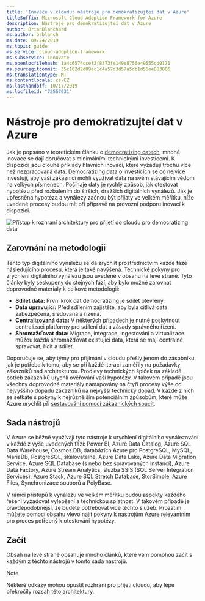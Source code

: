 ```yaml
---
title: 'Inovace v cloudu: nástroje pro demokratizujteí dat v Azure'
titleSuffix: Microsoft Cloud Adoption Framework for Azure
description: Nástroje pro demokratizujteí dat v Azure
author: BrianBlanchard
ms.author: brblanch
ms.date: 09/24/2019
ms.topic: guide
ms.service: cloud-adoption-framework
ms.subservice: innovate
ms.openlocfilehash: 1a4c6574ccef3f8373fe149e8756e49555cd0171
ms.sourcegitcommit: 35c162d2d09ec1c4a57d3d57a5db1d56ee883806
ms.translationtype: MT
ms.contentlocale: cs-CZ
ms.lasthandoff: 10/17/2019
ms.locfileid: "72557931"
---
```

# <a name="tools-to-democratize-data-in-azure"></a>Nástroje pro demokratizujteí dat v Azure

Jak je popsáno v teoretickém článku o [democratizing datech](../considerations/data.md), mnohé inovace se dají doručovat s minimálními technickými investicemi. K dispozici jsou dlouhé příklady hlavních inovací, které vyžadují trochu více než nezpracovaná data. Democratizing data o investicích se co nejvíce investují, aby vaši zákazníci mohli využívat data na svém stávajícím vědomí na velkých písmenech. Počínaje daty je rychlý způsob, jak otestovat hypotézu před rozbalením do širších, dražších digitálních vynálezů. Jak je upřesněna hypotéza a vynálezy začnou být přijaty ve velkém měřítku, níže uvedené procesy budou mít při přípravě na provozní podporu inovací k dispozici.

![Přístup k rozhraní architektury pro přijetí do cloudu pro democratizing data](../../_images/innovate/democratize-data.png)

## <a name="alignment-to-the-methodology"></a>Zarovnání na metodologii

Tento typ digitálního vynálezu se dá zrychlit prostřednictvím každé fáze následujícího procesu, která je také navýšená. Technické pokyny pro zrychlení digitálního vynálezu jsou uvedené v obsahu na levé straně. Tyto články byly seskupeny do stejných fází, aby bylo možné zarovnat doprovodné materiály k celkové metodologii:

- **Sdílet data:** První krok dat democratizing je sdílet otevřený.
- **Data upravující:** Před sdílením zajistěte, aby byla citlivá data zabezpečená, sledovaná a řízená.
- **Centralizovaná data:** V některých případech je nutné poskytnout centralizaci platformy pro sdílení dat a zásady správného řízení.
- **Shromažďovat data:** Migrace, integrace, ingestování a virtualizace můžou každá shromažďovat existující data, která se mají centrálně spravovat, řídit a sdílet.

Doporučuje se, aby týmy pro přijímání v cloudu přešly jenom do zásobníku, jak je potřeba k tomu, aby se při každé iteraci zaměřily na požadavky zákazníků nad architekturou. Prodlevy technických špiček na základě potřeb zákazníků urychlí ověřování vaší hypotézy. V takovém případě jsou všechny doprovodné materiály namapovány na čtyři procesy výše od nejvyššího dopadu zákazníků na nejvyšší technický dopad. V každé z nich se setkáte s pokyny k nejrůznějším potenciálním způsobům, které může Azure urychlit při [sestavování pomocí zákaznických soucit](../considerations/build.md).

## <a name="toolchain"></a>Sada nástrojů

V Azure se běžně využívají tyto nástroje k urychlení digitálního vynálezování v každé z výše uvedených fází: Power BI, Azure Data Catalog, Azure SQL Data Warehouse, Cosmos DB, databázích Azure pro PostgreSQL, MySQL, MariaDB, PostgreSQL, škálovatelné, Azure Data Lake, Azure Data Migration Service, Azure SQL Database (s nebo bez spravovaných instancí), Azure Data Factory, Azure Stream Analytics, služba SSIS (SQL Server Integration Services), Azure Stack, Azure SQL Stretch Database, StorSimple, Azure Files, Synchronizace souborů a PolyBase.

V rámci přístupů k vynálezu ve velkém měřítku budou aspekty každého řešení vyžadovat vylepšení a technickou splatnost. V takovém případě je pravděpodobnější, že budete potřebovat více těchto služeb. Prozatím můžete pomocí obsahu vlevo najít pokyny k nástrojům Azure relevantním pro proces potřebný k otestování hypotézy.

## <a name="get-started"></a>Začít

Obsah na levé straně obsahuje mnoho článků, které vám pomohou začít s každým z těchto nástrojů v tomto sada nástrojů.

> [!NOTE]
> Některé odkazy mohou opustit rozhraní pro přijetí cloudu, aby lépe překročily rozsah této architektury.
